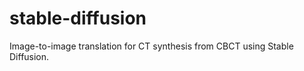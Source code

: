 # stable-diffusion
Image-to-image translation for CT synthesis from CBCT using Stable Diffusion.   

